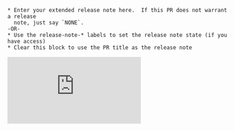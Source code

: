 <!-- PLEASE REMOVE THIS COMMENT BLOCK BEFORE SUBMITTING

Thanks for sending a pull request!  Before hitting the button, please read
this.

1. Please make sure this comment describes:
  - What you did
  - Why you did it
  - Things to consider when reviewing
2. Read our contributor guidelines: https://github.com/kubernetes/kubernetes/blob/master/CONTRIBUTING.md
3. See our developer guide: https://github.com/kubernetes/kubernetes/blob/master/docs/devel/development.md
4. If you want this PR to automatically close an issue when it is merged,
   add `fixes #<issue number>` or `fixes #<issue number>, fixes #<issue number>`
   to close multiple issues (see: https://github.com/blog/1506-closing-issues-via-pull-requests).
5. Follow the instructions for writing a release note: https://github.com/kubernetes/kubernetes/blob/master/docs/devel/pull-requests.md#release-notes
-->


```release-note
* Enter your extended release note here.  If this PR does not warrant a release
  note, just say `NONE`.
-OR-
* Use the release-note-* labels to set the release note state (if you have access)
* Clear this block to use the PR title as the release note
```


[![Analytics](https://kubernetes-site.appspot.com/UA-36037335-10/GitHub/.github/PULL_REQUEST_TEMPLATE.md?pixel)]()

